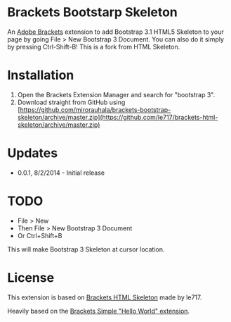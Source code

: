 # Brackets Bootstarp Skeleton #

An [Adobe Brackets](http://brackets.io) extension to add Bootstrap 3.1 HTML5 Skeleton to your page by going File > New Bootstrap 3 Document. You can also do it simply by pressing Ctrl-Shift-B! This is a fork from HTML Skeleton.

# Installation #

1. Open the Brackets Extension Manager and search for "bootstrap 3".
2. Download straight from GitHub using [https://github.com/mirorauhala/brackets-bootstrap-skeleton/archive/master.zip](https://github.com/le717/brackets-html-skeleton/archive/master.zip)

# Updates #

* 0.0.1, 8/2/2014 - Initial release

# TODO #

* File > New 
* Then File > New Bootstrap 3 Document
* Or Ctrl+Shift+B

This will make Bootstrap 3 Skeleton at cursor location.

# License #

This extension is based on [Brackets HTML Skeleton](https://github.com/le717/brackets-html-skeleton) made by le717.

Heavily based on the [Brackets Simple "Hello World" extension](https://github.com/adobe/brackets/wiki/Simple-%22Hello-World%22-extension).
